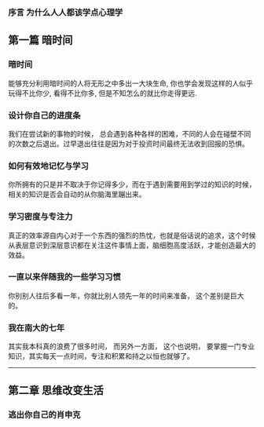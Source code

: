 ### 序言 为什么人人都该学点心理学

## 第一篇 暗时间
### 暗时间

能够充分利用暗时间的人将无形之中多出一大块生命, 你也学会发现这样的人似乎玩得不比你少, 看得不比你多, 但是不知怎么的就比你走得更远.


### 设计你自己的进度条

我们在尝试新的事物的时候， 总会遇到各种各样的困难，不同的人会在碰壁不同的次数之后退出。过早退出往往是因为对于投资时间最终无法收到回报的恐惧。

### 如何有效地记忆与学习

你所拥有的只是并不取决于你记得多少，而在于遇到需要用到学过的知识的时候，相关的知识是否会自动的从你脑海里蹦出来。

### 学习密度与专注力

真正的效率源自内心对于一个东西的强烈的热忱，也就是俗话说的追求，这个时候从表层意识到深层意识都在关注这件事情上面，脑细胞高度活跃，才能创造最大的效益。

### 一直以来伴随我的一些学习习惯

你别别人往后多看一年，你就比别人领先一年的时间来准备， 这个差别是巨大的。

### 我在南大的七年

其实我本科真的浪费了很多时间， 而另外一方面， 这个也说明， 要掌握一门专业知识，其实每天一点时间，专注和积累和持之以恒也就够了。


----

## 第二章 思维改变生活

### 逃出你自己的肖申克
